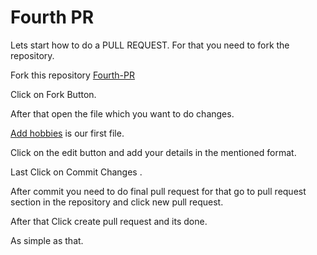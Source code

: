 # Fourth PR


Lets start how to do a PULL REQUEST.
For that you need to fork the repository.

Fork this repository 
[Fourth-PR](https://github.com/HacktoberFest-CU/Fourth-PR)

Click on Fork Button.

After that open the file which you want to do changes.

[Add hobbies](https://github.com/HacktoberFest-CU/Fourth-PR/blob/master/Add%20hobbies) is our first file.

Click on the edit button and add your details in the mentioned format.

Last Click on Commit Changes .

After commit you need to do final pull request for that go to pull request section in the repository and click new pull request.

After that Click create pull request and its done.

As simple as that.
